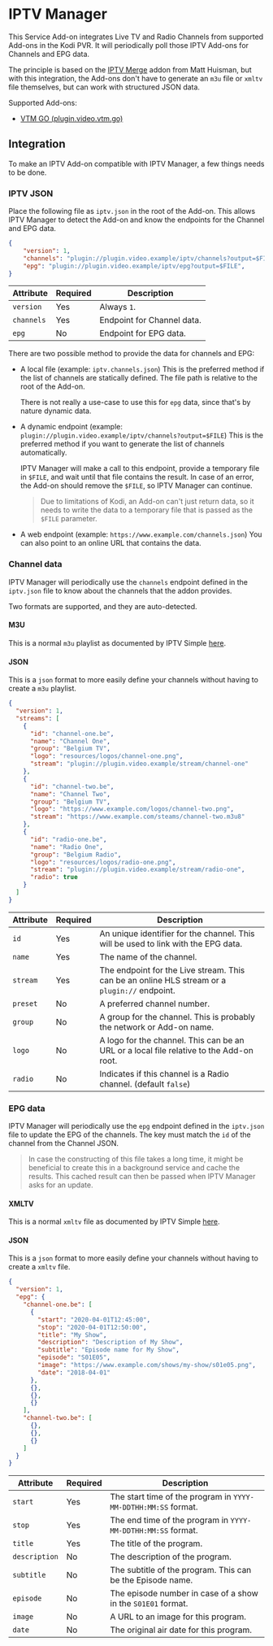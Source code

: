 # IPTV Manager
This Service Add-on integrates Live TV and Radio Channels from supported Add-ons in the Kodi PVR. 
It will periodically poll those IPTV Add-ons for Channels and EPG data.

The principle is based on the [IPTV Merge](https://www.matthuisman.nz/2019/02/iptv-merge-kodi-add-on.html) addon from 
Matt Huisman, but with this integration, the Add-ons don't have to generate an `m3u` file or `xmltv` file themselves, 
but can work with structured JSON data. 

Supported Add-ons:
* [VTM GO (plugin.video.vtm.go)](https://github.com/add-ons/plugin.video.vtm.go/)

## Integration
To make an IPTV Add-on compatible with IPTV Manager, a few things needs to be done.

### IPTV JSON
Place the following file as `iptv.json` in the root of the Add-on. This allows IPTV Manager to detect the Add-on and 
know the endpoints for the Channel and EPG data.

```json
{
    "version": 1,
    "channels": "plugin://plugin.video.example/iptv/channels?output=$FILE",
    "epg": "plugin://plugin.video.example/iptv/epg?output=$FILE",
}
```

| Attribute         | Required | Description                                                          |
|-------------------|----------|----------------------------------------------------------------------|
| `version`         | Yes      | Always `1`.                                                          |
| `channels`        | Yes      | Endpoint for Channel data.                                           |
| `epg`             | No       | Endpoint for EPG data.                                               |

There are two possible method to provide the data for channels and EPG:
* A local file (example: `iptv.channels.json`)
  This is the preferred method if the list of channels are statically defined. The file path is relative to the root of
  the Add-on.
  
  There is not really a use-case to use this for `epg` data, since that's by nature dynamic data.

* A dynamic endpoint (example: `plugin://plugin.video.example/iptv/channels?output=$FILE`)
  This is the preferred method if you want to generate the list of channels automatically.
  
  IPTV Manager will make a call to this endpoint, provide a temporary file in `$FILE`, and wait until that file contains
  the result.  In case of an error, the Add-on should remove the `$FILE`, so IPTV Manager can continue. 

  > Due to limitations of Kodi, an Add-on can't just return data, so it needs to write the data to a temporary file that 
  > is passed as the `$FILE` parameter.
 
* A web endpoint (example: `https://www.example.com/channels.json`)
  You can also point to an online URL that contains the data.

### Channel data
IPTV Manager will periodically use the `channels` endpoint defined in the `iptv.json` file to know about the channels
that the addon provides.

Two formats are supported, and they are auto-detected.

#### M3U
This is a normal `m3u` playlist as documented by IPTV Simple [here](https://github.com/kodi-pvr/pvr.iptvsimple/blob/Matrix/README.md#m3u-format-elements).

#### JSON
This is a `json` format to more easily define your channels without having to create a `m3u` playlist.

```json
{
  "version": 1,
  "streams": [
    {
      "id": "channel-one.be",
      "name": "Channel One",
      "group": "Belgium TV",
      "logo": "resources/logos/channel-one.png",
      "stream": "plugin://plugin.video.example/stream/channel-one"
    },
    {
      "id": "channel-two.be",
      "name": "Channel Two",
      "group": "Belgium TV",
      "logo": "https://www.example.com/logos/channel-two.png",
      "stream": "https://www.example.com/steams/channel-two.m3u8"
    },
    {
      "id": "radio-one.be",
      "name": "Radio One",
      "group": "Belgium Radio",
      "logo": "resources/logos/radio-one.png",
      "stream": "plugin://plugin.video.example/stream/radio-one",
      "radio": true
    }
  ]
}
```

| Attribute  | Required | Description                                                                                   |
|------------|----------|-----------------------------------------------------------------------------------------------|
| `id`       | Yes      | An unique identifier for the channel. This will be used to link with the EPG data.            |
| `name`     | Yes      | The name of the channel.                                                                      |
| `stream`   | Yes      | The endpoint for the Live stream. This can be an online HLS stream or a `plugin://` endpoint. |
| `preset`   | No       | A preferred channel number.                                                                   |
| `group`    | No       | A group for the channel. This is probably the network or Add-on name.                         |
| `logo`     | No       | A logo for the channel. This can be an URL or a local file relative to the Add-on root.       |
| `radio`    | No       | Indicates if this channel is a Radio channel. (default `false`)                               |

### EPG data
IPTV Manager will periodically use the `epg` endpoint defined in the `iptv.json` file to update the EPG of the channels. 
The key must match the `id` of the channel from the Channel JSON. 

> In case the constructing of this file takes a long time, it might be beneficial to create this in a background service
> and cache the results. This cached result can then be passed when IPTV Manager asks for an update. 

#### XMLTV
This is a normal `xmltv` file as documented by IPTV Simple [here](https://github.com/kodi-pvr/pvr.iptvsimple/blob/Matrix/README.md#xmltv-format-elemnents).

#### JSON
This is a `json` format to more easily define your channels without having to create a `xmltv` file.

```json
{
  "version": 1,
  "epg": {
    "channel-one.be": [
      {
        "start": "2020-04-01T12:45:00",
        "stop": "2020-04-01T12:50:00",
        "title": "My Show",
        "description": "Description of My Show",
        "subtitle": "Episode name for My Show",
        "episode": "S01E05",
        "image": "https://www.example.com/shows/my-show/s01e05.png",
        "date": "2018-04-01"
      },
      {},
      {},
      {}
    ],
    "channel-two.be": [
      {},
      {},
      {}
    ]
  }
}
```

| Attribute     | Required | Description                                                    |
|---------------|----------|----------------------------------------------------------------|
| `start`       | Yes      | The start time of the program in `YYYY-MM-DDTHH:MM:SS` format. |
| `stop`        | Yes      | The end time of the program in `YYYY-MM-DDTHH:MM:SS` format.   |
| `title`       | Yes      | The title of the program.                                      |
| `description` | No       | The description of the program.                                |
| `subtitle`    | No       | The subtitle of the program. This can be the Episode name.     |
| `episode`     | No       | The episode number in case of a show in the `S01E01` format.   |
| `image`       | No       | A URL to an image for this program.                            |
| `date`        | No       | The original air date for this program.                        |
